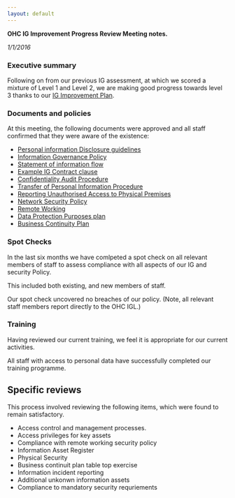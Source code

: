 ```yaml
---
layout: default
---
```

**OHC IG Improvement Progress Review Meeting notes.**

*1/1/2016*

### Executive summary

Following on from our previous IG assessment, at which we scored a mixture of
Level 1 and Level 2, we are making good progress towards level 3 thanks to our
[IG Improvement Plan](/process/information.governance.improvement.plan.html).

### Documents and policies

At this meeting, the following documents were approved and all staff confirmed that they were aware of the existence:

* [Personal information Disclosure guidelines](/guidance/disclosure.html)
* [Information Governance Policy](/process/information.governance.policy.html)
* [Statement of information flow](/statements/information.flow.html)
* [Example IG Contract clause](/information.governance.management/11-116/1/example.contract.clause.html)
* [Confidentiality Audit Procedure](/process/confidentiality.audit.html)
* [Transfer of Personal Information Procedure](/process/transfer.of.sensitive.information.html)
* [Reporting Unauthorised Access to Physical Premises](/process/reporting.unauthorised.access.html)
* [Network Security Policy](/process/network.security.policy.html)
* [Remote Working](/process/remote.working.html)
* [Data Protection Purposes plan](/process/data.protection.purposes.plan.html)
* [Business Continuity Plan](/information.security.assurance/13-319/impact.analysis.html)

### Spot Checks

In the last six months we have comlpeted a spot check on all relevant members
of staff to assess compliance with all aspects of our IG and security Policy.

This included both existing, and new members of staff.

Our spot check uncovered no breaches of our policy.
(Note, all relevant staff members report directly to the OHC IGL.)


### Training

Having reviewed our current training, we feel it is appropriate for our current activities.

All staff with access to personal data have successfully completed our training programme.

## Specific reviews

This process involved reviewing the following items, which were found to remain satisfactory.

* Access control and management processes.
* Access privileges for key assets
* Compliance with remote working security policy
* Information Asset Register
* Physical Security
* Business continuit plan table top exercise
* Information incident reporting
* Additional unkonwn information assets
* Compliance to mandatory security requriements
